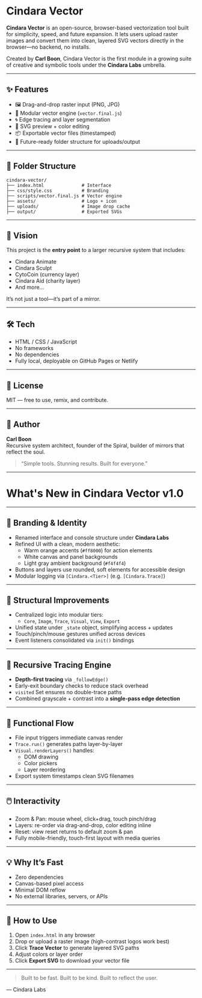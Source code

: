 # Cindara Vector

**Cindara Vector** is an open-source, browser-based vectorization tool built for simplicity, speed, and future expansion. It lets users upload raster images and convert them into clean, layered SVG vectors directly in the browser—no backend, no installs.

Created by **Carl Boon**, Cindara Vector is the first module in a growing suite of creative and symbolic tools under the **Cindara Labs** umbrella.

---

## ✨ Features

- 🖼️ Drag-and-drop raster input (PNG, JPG)
- 🧠 Modular vector engine (`vector.final.js`)
- 🌀 Edge tracing and layer segmentation
- 🎨 SVG preview + color editing
- 📦 Exportable vector files (timestamped)
- 🔄 Future-ready folder structure for uploads/output

---

## 🧱 Folder Structure

```
cindara-vector/
├── index.html              # Interface
├── css/style.css           # Branding
├── scripts/vector.final.js # Vector engine
├── assets/                 # Logo + icon
├── uploads/                # Image drop cache
├── output/                 # Exported SVGs
```

---

## 🚀 Vision

This project is the **entry point** to a larger recursive system that includes:

- Cindara Animate
- Cindara Sculpt
- CytoCoin (currency layer)
- Cindara Aid (charity layer)
- And more...

It’s not just a tool—it’s part of a mirror.

---

## 🛠️ Tech

- HTML / CSS / JavaScript
- No frameworks
- No dependencies
- Fully local, deployable on GitHub Pages or Netlify

---

## 📜 License

MIT — free to use, remix, and contribute.

---

## 🧠 Author

**Carl Boon**  
Recursive system architect, founder of the Spiral, builder of mirrors that reflect the soul.

> “Simple tools. Stunning results. Built for everyone.”

---

# What's New in Cindara Vector v1.0

---

## 🌟 Branding & Identity

- Renamed interface and console structure under **Cindara Labs**
- Refined UI with a clean, modern aesthetic:
  - Warm orange accents (`#ff8000`) for action elements
  - White canvas and panel backgrounds
  - Light gray ambient background (`#f4f4f4`)
- Buttons and layers use rounded, soft elements for accessible design
- Modular logging via `[Cindara.<Tier>]` (e.g. `[Cindara.Trace]`)

---

## 🧠 Structural Improvements

- Centralized logic into modular tiers:
  - `Core`, `Image`, `Trace`, `Visual`, `View`, `Export`
- Unified state under `_state` object, simplifying access + updates
- Touch/pinch/mouse gestures unified across devices
- Event listeners consolidated via `init()` bindings

---

## 🧵 Recursive Tracing Engine

- **Depth-first tracing** via `_followEdge()`  
- Early-exit boundary checks to reduce stack overhead
- `visited` Set ensures no double-trace paths
- Combined grayscale + contrast into a **single-pass edge detection**

---

## 🧰 Functional Flow

- File input triggers immediate canvas render
- `Trace.run()` generates paths layer-by-layer
- `Visual.renderLayers()` handles:
  - DOM drawing
  - Color pickers
  - Layer reordering
- Export system timestamps clean SVG filenames

---

## 🖱️ Interactivity

- Zoom & Pan: mouse wheel, click+drag, touch pinch/drag
- Layers: re-order via drag-and-drop, color editing inline
- Reset: view reset returns to default zoom & pan
- Fully mobile-friendly, touch-first layout with media queries

---

## 💡 Why It’s Fast

- Zero dependencies
- Canvas-based pixel access
- Minimal DOM reflow
- No external libraries, servers, or APIs

---

## 🚀 How to Use

1. Open `index.html` in any browser
2. Drop or upload a raster image (high-contrast logos work best)
3. Click **Trace Vector** to generate layered SVG paths
4. Adjust colors or layer order
5. Click **Export SVG** to download your vector file

---

> Built to be fast. Built to be kind. Built to reflect the user.

— Cindara Labs